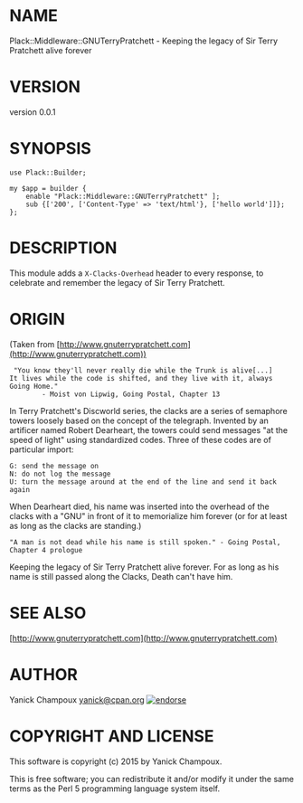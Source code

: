 # NAME

Plack::Middleware::GNUTerryPratchett - Keeping the legacy of Sir Terry Pratchett alive forever

# VERSION

version 0.0.1

# SYNOPSIS

    use Plack::Builder;
    
    my $app = builder {
        enable "Plack::Middleware::GNUTerryPratchett" ];
        sub {['200', ['Content-Type' => 'text/html'}, ['hello world']]};
    };

# DESCRIPTION

This module adds a `X-Clacks-Overhead` header to every response,
to celebrate and remember the legacy of Sir Terry Pratchett.

# ORIGIN

(Taken from [http://www.gnuterrypratchett.com](http://www.gnuterrypratchett.com))

     "You know they'll never really die while the Trunk is alive[...]
    It lives while the code is shifted, and they live with it, always Going Home." 
            - Moist von Lipwig, Going Postal, Chapter 13 

In Terry Pratchett's Discworld series, the clacks are a series of semaphore towers loosely based on the concept of the telegraph. Invented by an artificer named Robert Dearheart, the towers could send messages "at the speed of light" using standardized codes. Three of these codes are of particular import:

    G: send the message on
    N: do not log the message
    U: turn the message around at the end of the line and send it back again

When Dearheart died, his name was inserted into the overhead of the clacks with a "GNU" in front of it to memorialize him forever (or for at least as long as the clacks are standing.)

    "A man is not dead while his name is still spoken." - Going Postal, Chapter 4 prologue 

Keeping the legacy of Sir Terry Pratchett alive forever.
For as long as his name is still passed along the Clacks, Death can't have him.

# SEE ALSO

[http://www.gnuterrypratchett.com](http://www.gnuterrypratchett.com)

# AUTHOR

Yanick Champoux <yanick@cpan.org> [![endorse](http://api.coderwall.com/yanick/endorsecount.png)](http://coderwall.com/yanick)

# COPYRIGHT AND LICENSE

This software is copyright (c) 2015 by Yanick Champoux.

This is free software; you can redistribute it and/or modify it under
the same terms as the Perl 5 programming language system itself.
